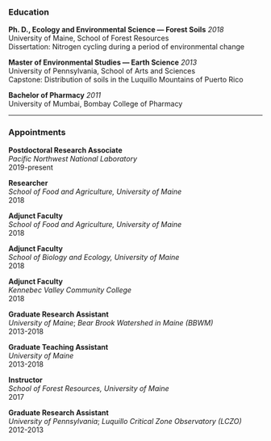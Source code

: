 
### Education

**Ph. D., Ecology and Environmental Science — Forest Soils** *2018*  
University of Maine, School of Forest Resources  
Dissertation: Nitrogen cycling during a period of environmental change

**Master of Environmental Studies — Earth Science** *2013*  
University of Pennsylvania, School of Arts and Sciences  
Capstone: Distribution of soils in the Luquillo Mountains of Puerto Rico

**Bachelor of Pharmacy** *2011*  
University of Mumbai, Bombay College of Pharmacy

-----

### Appointments

**Postdoctoral Research Associate**  
*Pacific Northwest National Laboratory*  
2019-present

**Researcher**  
*School of Food and Agriculture, University of Maine*  
2018

**Adjunct Faculty**  
*School of Food and Agriculture, University of Maine*  
2018

**Adjunct Faculty**  
*School of Biology and Ecology, University of Maine*  
2018

**Adjunct Faculty**  
*Kennebec Valley Community College*  
2018

**Graduate Research Assistant**  
*University of Maine*; *Bear Brook Watershed in Maine (BBWM)*  
2013-2018

**Graduate Teaching Assistant**  
*University of Maine*  
2013-2018

**Instructor**  
*School of Forest Resources, University of Maine*  
2017

**Graduate Research Assistant**  
*University of Pennsylvania*; *Luquillo Critical Zone Observatory
(LCZO)*  
2012-2013
